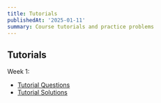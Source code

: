 ```yaml
---
title: Tutorials
publishedAt: '2025-01-11'
summary: Course tutorials and practice problems
---
```


## Tutorials

Week 1: 
- [Tutorial Questions](/tutorials/Week1/Tutorial1Questions.pdf)
- [Tutorial Solutions](/tutorials/Week1/Tutorial1Solutions.pdf)
